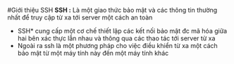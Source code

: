 #Giới thiệu SSH
**SSH :** Là một giao thức bảo mật và các thông tin thường nhất để truy cập từ xa tới server một cách an toàn
* SSH* cung cấp một cơ chế thiết lập các kết nối bảo mật đc mã hóa giữa hai bên xác thực lẫn nhau và thông qua các thao tác tới server từ xa
* Ngoài ra ssh là một phương pháp cho việc điều khiển từ xa một cách bảo mật từ một máy tính này đến một máy tính khác

